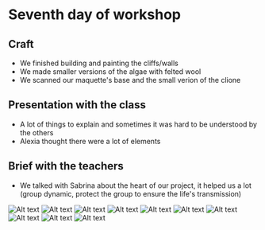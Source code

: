 # Seventh day of workshop

## Craft

- We finished building and painting the cliffs/walls
- We made smaller versions of the algae with felted wool
- We scanned our maquette's base and the small verion of the clione

## Presentation with the class

- A lot of things to explain and sometimes it was hard to be understood by the others
- Alexia thought there were a lot of elements

## Brief with the teachers

- We talked with Sabrina about the heart of our project, it helped us a lot (group dynamic, protect the group to ensure the life's transmission)

![Alt text](pictures/pic_17_05_2023/closeup.jpg)
![Alt text](pictures/pic_17_05_2023/closeup2.jpg)
![Alt text](pictures/pic_17_05_2023/closeup3.jpg)
![Alt text](pictures/pic_17_05_2023/cote.jpg)
![Alt text](pictures/pic_17_05_2023/cote2.jpg)
![Alt text](pictures/pic_17_05_2023/dessus.jpg)
![Alt text](pictures/pic_17_05_2023/face.jpg)
![Alt text](pictures/pic_17_05_2023/flyingwool.jpg)
![Alt text](pictures/pic_17_05_2023/table.jpg)
![Alt text](pictures/pic_17_05_2023/woolclione.jpg)